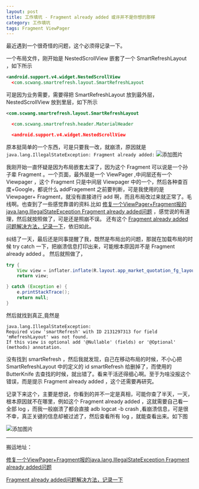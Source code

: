 ```yaml
---
layout: post
title: 工作填坑 - Fragment already added 或许并不是你想的那样
category: 工作填坑
tags: Fragment ViewPager
---
```

<!-- * content -->
<!-- {:toc} -->

最近遇到一个很奇怪的问题，这个必须得记录一下。

一个布局文件，刚开始是 NestedScrollView 嵌套了一个 SmartRefreshLayout ，如下所示

```xml
<android.support.v4.widget.NestedScrollView
  <com.scwang.smartrefresh.layout.SmartRefreshLayout

```
可是因为业务需要，需要得把 SmartRefreshLayout 放到最外层， NestedScrollView 放到里层，如下所示

```xml
<com.scwang.smartrefresh.layout.SmartRefreshLayout

  <com.scwang.smartrefresh.header.MaterialHeader

  <android.support.v4.widget.NestedScrollView

```
原本挺简单的一个东西，可是只要我一改，就崩溃，原因就是 `java.lang.IllegalStateException: Fragment already added:`
![添加图片](../../../../images/fragment_alread_add.png)

我刚开始一直怀疑是因为布局嵌套太深了，因为这个 Fragment 可以说是一个孙子辈 Fragment 。一个页面，最外层是一个 ViewPager ,中间层还有一个 Viewpager ，这个 Fragment 只是中间层 Viewpager 中的一个，然后各种查百度+Google，都说什么 addFragement 之前要判断，可是我使用的是Viewpager+ Fragment，就没有直接进行 add 啊，而且布局改过来就正常了。毛线啊。也查到了一些感觉靠谱的资料.比如 [修复一个ViewPager+Fragment报的java.lang.IllegalStateException Fragment already added问题](https://blog.csdn.net/newone_helloworld/article/details/88537285)  ，感觉说的有道理，然后就按照做了，可是还是照崩不误。
还有这个 [Fragment already added问题解决方法，记录一下](https://www.jianshu.com/p/3c88629070bd)，依旧如此。

纠结了一天，最后还是同事提醒了我，既然是布局出的问题，那就在加载布局的时候 try catch 一下，把崩溃信息打印出来，可能根本原因并不是 Fragment already added 。
然后就照做了，

```java
try {
    View view = inflater.inflate(R.layout.app_market_quotation_fg_layout, container , false);
    return view;

} catch (Exception e) {
    e.printStackTrace();
    return null;
}
```

然后就找到真正,竟然是
```
java.lang.IllegalStateException:
Required view 'smartRefresh' with ID 2131297313 for field 'mRefreshLayout' was not found.
If this view is optional add '@Nullable' (fields) or '@Optional' (methods) annotation.
```

没有找到 smartRefresh ，然后我就发现，自己在移动布局的时候，不小心把 SmartRefreshLayout 中的定义的 id smartRefresh 给删掉了，而使用的 ButterKnife 去查找的时候，就出错了。看来干活还得细心啊。至于为啥没报这个错误，而是提示 Fragment already added ，这个还需要再研究。

记录下来这个，主要是想说，你看到的并不一定是真相，可能你查了半天，一天，根本原因就不在哪里，例如这个 Fragment already added ，这就需要自己看一全部 log ，而我一般崩溃了都会直接 adb logcat -b crash ,看崩溃信息，可是很不幸，真正关键的信息却被过滤了，然后查看所有 log ，就能查看出来。如下图

![添加图片](../../../../images/fragment_not_found.png)


---
搬运地址：    

[修复一个ViewPager+Fragment报的java.lang.IllegalStateException Fragment already added问题](https://blog.csdn.net/newone_helloworld/article/details/88537285)

[Fragment already added问题解决方法，记录一下](https://www.jianshu.com/p/3c88629070bd)
